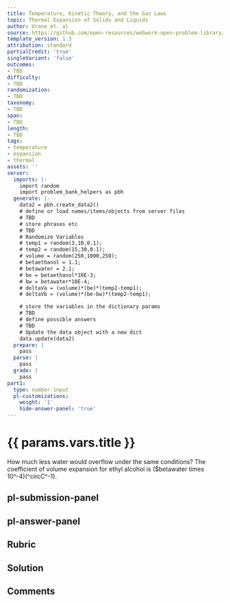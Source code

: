 ```yaml
---
title: Temperature, Kinetic Theory, and the Gas Laws
topic: Thermal Expansion of Solids and Liquids
author: Urone et. al
source: https://github.com/open-resources/webwork-open-problem-library/tree/master/Contrib/BrockPhysics/College_Physics_Urone/13.Temperature_Kinetic_Theory_and_the_Gas_Laws/Thermal_Expansion_of_Solids_and_Liquids/NU_U17-13-02-009.pg
template_version: 1.3
attribution: standard
partialCredit: 'true'
singleVariant: 'false'
outcomes:
- TBD
difficulty:
- TBD
randomization:
- TBD
taxonomy:
- TBD
span:
- TBD
length:
- TBD
tags:
- temperature
- expansion
- thermal
assets: ''
server:
  imports: |-
    import random
    import problem_bank_helpers as pbh
  generate: |-
    data2 = pbh.create_data2()
    # define or load names/items/objects from server files
    # TBD
    # store phrases etc
    # TBD
    # Randomize Variables
    # temp1 = random(3,10,0.1);
    # temp2 = random(15,30,0.1);
    # volume = random(250,1000,250);
    # betaethanol = 1.1;
    # betawater = 2.1;
    # be = betaethanol*10E-3;
    # bw = betawater*10E-4;
    # deltaVa = (volume)*(be)*(temp2-temp1);
    # deltaVb = (volume)*(be-bw)*(temp2-temp1);

    # store the variables in the dictionary params
    # TBD
    # define possible answers
    # TBD
    # Update the data object with a new dict
    data.update(data2)
  prepare: |
    pass
  parse: |
    pass
  grade: |
    pass
part1:
  type: number-input
  pl-customizations:
    weight: '1'
    hide-answer-panel: 'true'
---
```


# {{ params.vars.title }} 


How much less water would overflow under the same conditions? The coefficient of volume expansion for ethyl alcohol is ($betawater times 10^-4)(^circC^-1).


## pl-submission-panel 


## pl-answer-panel 


## Rubric 


## Solution 


## Comments 


